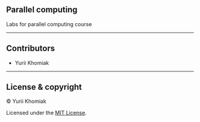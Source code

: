 ## Parallel computing

Labs for parallel computing course

---

## Contributors

- Yurii Khomiak

---

## License & copyright

© Yurii Khomiak

Licensed under the [MIT License](LICENSE).
